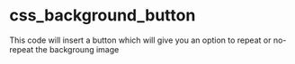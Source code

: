 # css_background_button
This code will insert a button which will give you an option to repeat or no-repeat the backgroung image
